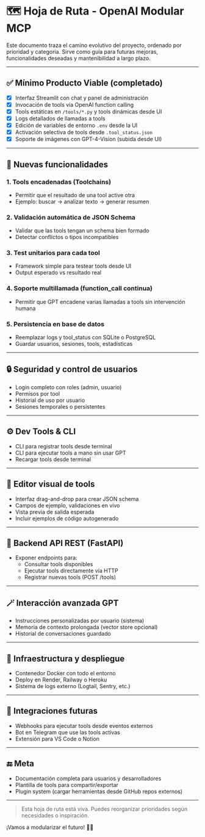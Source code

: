 # 🗺️ Hoja de Ruta - OpenAI Modular MCP

Este documento traza el camino evolutivo del proyecto, ordenado por prioridad y categoría. Sirve como guía para futuras mejoras, funcionalidades deseadas y mantenibilidad a largo plazo.

---

## ✅ Mínimo Producto Viable (completado)

- [x] Interfaz Streamlit con chat y panel de administración
- [x] Invocación de tools vía OpenAI function calling
- [x] Tools estáticas en `/tools/*.py` y tools dinámicas desde UI
- [x] Logs detallados de llamadas a tools
- [x] Edición de variables de entorno `.env` desde la UI
- [x] Activación selectiva de tools desde `.tool_status.json`
- [x] Soporte de imágenes con GPT-4-Vision (subida desde UI)

---

## 🧩 Nuevas funcionalidades

### 1. Tools encadenadas (Toolchains)
- Permitir que el resultado de una tool active otra
- Ejemplo: buscar -> analizar texto -> generar resumen

### 2. Validación automática de JSON Schema
- Validar que las tools tengan un schema bien formado
- Detectar conflictos o tipos incompatibles

### 3. Test unitarios para cada tool
- Framework simple para testear tools desde UI
- Output esperado vs resultado real

### 4. Soporte multillamada (function_call continua)
- Permitir que GPT encadene varias llamadas a tools sin intervención humana

### 5. Persistencia en base de datos
- Reemplazar logs y tool_status con SQLite o PostgreSQL
- Guardar usuarios, sesiones, tools, estadísticas

---

## 🔒 Seguridad y control de usuarios

- Login completo con roles (admin, usuario)
- Permisos por tool
- Historial de uso por usuario
- Sesiones temporales o persistentes

---

## ⚙️ Dev Tools & CLI

- CLI para registrar tools desde terminal
- CLI para ejecutar tools a mano sin usar GPT
- Recargar tools desde terminal

---

## 🧠 Editor visual de tools

- Interfaz drag-and-drop para crear JSON schema
- Campos de ejemplo, validaciones en vivo
- Vista previa de salida esperada
- Incluir ejemplos de código autogenerado

---

## 🔄 Backend API REST (FastAPI)

- Exponer endpoints para:
  - Consultar tools disponibles
  - Ejecutar tools directamente vía HTTP
  - Registrar nuevas tools (POST /tools)

---

## 🪄 Interacción avanzada GPT

- Instrucciones personalizadas por usuario (sistema)
- Memoria de contexto prolongada (vector store opcional)
- Historial de conversaciones guardado

---

## 🧱 Infraestructura y despliegue

- Contenedor Docker con todo el entorno
- Deploy en Render, Railway o Heroku
- Sistema de logs externo (Logtail, Sentry, etc.)

---

## 🎯 Integraciones futuras

- Webhooks para ejecutar tools desde eventos externos
- Bot en Telegram que use las tools activas
- Extensión para VS Code o Notion

---

## 🔚 Meta

- Documentación completa para usuarios y desarrolladores
- Plantilla de tools para compartir/exportar
- Plugin system (cargar herramientas desde GitHub repos externos)

---

> Esta hoja de ruta está viva. Puedes reorganizar prioridades según necesidades o inspiración.

¡Vamos a modularizar el futuro! 🧠✨